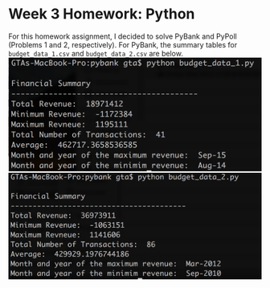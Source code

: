 # Week 3 Homework: Python

For this homework assignment, I decided to solve PyBank and PyPoll (Problems 1 and 2, respectively).
For PyBank, the summary tables for `budget_data_1.csv` and `budget_data_2.csv` are below.
![Budget Data 1 Summary]( https://github.com/grantaguinaldo/python-challenge/blob/master/PyBank/Screen%20Shot%202017-11-20%20at%209.46.57%20PM.png)
![Budget Data 2 Summary]( https://github.com/grantaguinaldo/python-challenge/blob/master/PyBank/Screen%20Shot%202017-11-20%20at%209.45.16%20PM.png)
